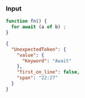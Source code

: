 ### Input
```js
function fn() {
  for await (a of b) ;
}
```

```json
{
  "UnexpectedToken": {
    "value": {
      "Keyword": "Await"
    },
    "first_on_line": false,
    "span": "22:27"
  }
}
```
